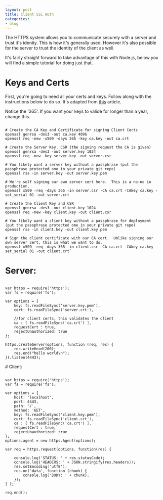 ```yaml
---
layout: post
title: Client SSL Auth
categories:
- blog
---
```


The HTTPS system allows you to communicate securely with a server and trust it's idenity. This is how it's generally used. However it's also possible for the server to trust the identity of the client as well. 

It's fairly straight forward to take advantage of this with Node.js, below you will find a simple tutorial for doing just that.

# Keys and Certs

First, you're going to need all your certs and keys. Follow along with the instructions below to do so. It's adapted from [this](http://blog.nategood.com/client-side-certificate-authentication-in-ngi) article. 

Notice the '365'. If you want your keys to valide for longer than a year, change this. 

<pre><code>
# Create the CA Key and Certificate for signing Client Certs
openssl genrsa -des3 -out ca.key 4096
openssl req -new -x509 -days 365 -key ca.key -out ca.crt

# Create the Server Key, CSR (the signing request the CA is given)
openssl genrsa -des3 -out server.key 1024
openssl req -new -key server.key -out server.csr

# You likely want a server key without a passphrase (put the passphrase protected one in your private git repo)
openssl rsa -in server.key -out server.key.pem 

# We're self signing our own server cert here.  This is a no-no in production.
openssl x509 -req -days 365 -in server.csr -CA ca.crt -CAkey ca.key -set_serial 01 -out server.crt

# Create the Client Key and CSR
openssl genrsa -des3 -out client.key 1024
openssl req -new -key client.key -out client.csr

# You likely want a client key without a passphrase for deployment (put the passphrase protected one in your private git repo)
openssl rsa -in client.key -out client.key.pem 

# Sign the client certificate with our CA cert.  Unlike signing our own server cert, this is what we want to do.
openssl x509 -req -days 365 -in client.csr -CA ca.crt -CAkey ca.key -set_serial 01 -out client.crt`
</code></pre>

<p></p>

# Server:

<pre><code>
var https = require('https');
var fs = require('fs');

var options = {
    key: fs.readFileSync('server.key.pem'),
    cert: fs.readFileSync('server.crt'),

    //for client certs, this validates the client                                                                                                                                                           
    ca : [ fs.readFileSync('ca.crt') ],
    requestCert : true,
    rejectUnauthorized: true
};

https.createServer(options, function (req, res) {
    res.writeHead(200);
    res.end("hello world\n");
}).listen(4443);
</code></pre>

<p></p>
# Client:

<pre><code>
var https = require('https');
var fs = require('fs');

var options = {
    host: 'localhost',
    port: 4443,
    path: '/',
    method: 'GET',
    key: fs.readFileSync('client.key.pem'),
    cert: fs.readFileSync('client.crt'),
    ca : [ fs.readFileSync('ca.crt') ],
    requestCert : true,
    rejectUnauthorized: true
};
options.agent = new https.Agent(options);

var req = https.request(options, function(res) {

    console.log('STATUS: ' + res.statusCode);
    console.log('HEADERS: ' + JSON.stringify(res.headers));
    res.setEncoding('utf8');
    res.on('data', function (chunk) {
        console.log('BODY: ' + chunk);
    });
} );

req.end();
</code></pre>
<P>

